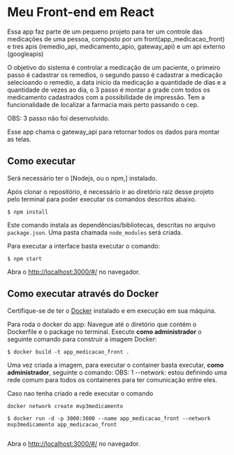 # Meu Front-end em React

Essa app faz parte de um pequeno projeto para ter um controle das medicações de uma pessoa, composto por um front(app_medicacao_front) e tres apis (remedio_api, medicamento_apio, gateway_api) e um api externo (googleapis)

O objetivo do sistema é controlar a medicação de um paciente, o primeiro passo é cadastrar os remedios, o segundo passo é cadastrar a medicação selecioando o remedio, a data inicio da medicação a quantidade de dias e a quantidade de  vezes ao dia, o 3 passo é montar a grade com todos os medicamento cadastrados com a possibilidade de impressão.
Tem a funcionalidade de localizar a farmacia mais perto passando o cep.

OBS: 3 passo não foi desenvolvido.


Esse app chama o gateway_api para retornar todos os dados para montar as telas.


## Como executar

Será necessário ter o [Nodejs, ou o npm,] instalado. 

Após clonar o repositório, é necessário ir ao diretório raiz desse projeto pelo terminal para poder executar os comandos descritos abaixo.

```
$ npm install
```

Este comando instala as dependências/bibliotecas, descritas no arquivo `package.json`. Uma pasta chamada `node_modules` será criada.

Para executar a interface basta executar o comando: 

```
$ npm start
```

Abra o [http://localhost:3000/#/](http://localhost:3000/#/) no navegador.


## Como executar através do Docker

Certifique-se de ter o [Docker](https://docs.docker.com/engine/install/) instalado e em execução em sua máquina.



Para roda o docker do app:
Navegue até o diretório que contém o Dockerfile e o package no terminal.
Execute **como administrador** o seguinte comando para construir a imagem Docker:

```
$ docker build -t app_medicacao_front .
```

Uma vez criada a imagem, para executar o container basta executar, **como administrador**, seguinte o comando:
OBS: 1  --network: estou definindo uma rede comum para todos os containeres para ter comunicação entre eles.

Caso nao tenha criado a rede executar o comando
```
docker network create mvp3medicamento
```

```
$ docker run -d -p 3000:3000 --name app_medicacao_front --network mvp3medicamento app_medicacao_front
  
```
Abra o [http://localhost:3000/#/](http://localhost:3000/#/) no navegador.


